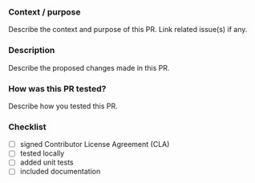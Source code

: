 ### Context / purpose
Describe the context and purpose of this PR. Link related issue(s) if any.

### Description
Describe the proposed changes made in this PR.

### How was this PR tested?
Describe how you tested this PR.

### Checklist
- [ ] signed Contributor License Agreement (CLA)
- [ ] tested locally
- [ ] added unit tests
- [ ] included documentation
